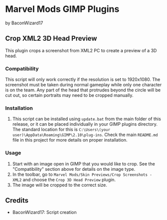 # Marvel Mods GIMP Plugins
by BaconWizard17
## Crop XML2 3D Head Preview
This plugin crops a screenshot from XML2 PC to create a preview of a 3D head.

### Compatibility
This script will only work correctly if the resolution is set to 1920x1080. The screenshot must be taken during normal gameplay while only one character is on the team. Any part of the head that protrudes beyond the circle will be cut out, so certain portraits may need to be cropped manually.

### Installation
 1. This script can be installed using `update.bat` from the main folder of this release, or it can be placed individually in your GIMP plugins directory. The standard location for this is `C:\Users\(your user)\AppData\Roaming\GIMP\2.10\plug-ins`. Check the main `README.md` file in this project for more details on proper installation.

### Usage
1. Start with an image open in GIMP that you would like to crop. See the "Compatibility" section above for details on the image type.
2. In the toolbar, go to `Marvel Mods/Skin Previews/Crop Screenshots - XML2` and choose the `Crop 3D Head Preview` plugin.
3. The image will be cropped to the correct size.

## Credits
- BaconWizard17: Script creation